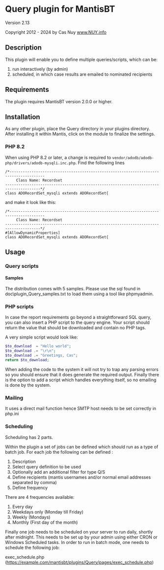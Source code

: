 # Query plugin for MantisBT

Version 2.13

Copyright 2012 - 2024 by Cas Nuy www.NUY.info

## Description

This plugin will enable you to define multiple queries/scripts, which can be:
1. run interactively (by admin)
2. scheduled, in which case results are emailed to nominated recipients

## Requirements

The plugin requires MantisBT version 2.0.0 or higher.

## Installation

As any other plugin, place the Query directory in your plugins directory.
After installing it within Mantis, click on the module to finalize the settings.

### PHP 8.2 

When using PHP 8.2 or later, a change is required to `vendor/adodb/adodb-php/drivers/adodb-mysqli.inc.php`.
Find the following lines

```
/*--------------------------------------------------------------------------------------
	 Class Name: Recordset
--------------------------------------------------------------------------------------*/
class ADORecordSet_mysqli extends ADORecordSet{
```
and make it look like this:
```
/*--------------------------------------------------------------------------------------
	 Class Name: Recordset
--------------------------------------------------------------------------------------*/
#[AllowDynamicProperties]
class ADORecordSet_mysqli extends ADORecordSet{
```

## Usage

### Query scripts

#### Samples
The distribution comes with 5 samples.
Please use the sql found in doc\plugin_Query_samples.txt to load them using a tool like phpmyadmin.

### PHP scripts

In case the report requirements go beyond a straightforward SQL query, you can also insert a PHP script to the query engine.
Your script should return the value that should be downloaded and contain no PHP tags.

A very simple script would look like:
```php
$to_download  = "Hello world";
$to_download .= "\r\n";
$to_download .= "Greetings, Cas";
return $to_download;
```

When adding the code to the system it will not try to trap any parsing errors so you should ensure that it does generate the required output.
Finally there is the option to add a script which handles everything itself, so no emailing is done by the system.

### Mailing

It uses a direct mail function hence SMTP host needs to be set correctly in php.ini

### Scheduling

Scheduling has 2 parts.

Within the plugin a set of jobs can be defined which should run as a type of batch job.
For each job the following  can be defined :

1. Description
2. Select query definition to be used
3. Optionally add an additional  filter for type Q/S
4. Define recipients (mantis usernames and/or normal email addresses separated by comma)
5. Define frequency

There are 4 frequencies available:

1. Every day
2. Weekdays only (Monday till Friday)
3. Weekly (Mondays)
4. Monthly (First day of the month)

Finally one job needs to be scheduled on your server to run daily, shortly after midnight.
This needs to be set up by your admin using either CRON or Windows Scheduled tasks.
In order to run in batch mode, one needs to schedule the following job:

exec_schedule.php (https://example.com/mantisbt/plugins/Query/pages/exec_schedule.php)
